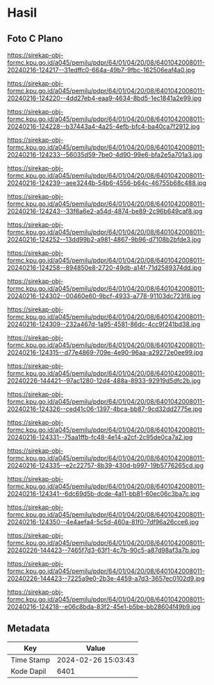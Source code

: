 # Hasil

## Foto C Plano

https://sirekap-obj-formc.kpu.go.id/a045/pemilu/pdpr/64/01/04/20/08/6401042008011-20240216-124217--31edffc0-664a-49b7-9fbc-162506eaf4a0.jpg

https://sirekap-obj-formc.kpu.go.id/a045/pemilu/pdpr/64/01/04/20/08/6401042008011-20240216-124220--4dd27eb4-eaa9-4634-8bd5-1ec1841a2e99.jpg

https://sirekap-obj-formc.kpu.go.id/a045/pemilu/pdpr/64/01/04/20/08/6401042008011-20240216-124228--b37443a4-4a25-4efb-bfc4-ba40ca7f2912.jpg

https://sirekap-obj-formc.kpu.go.id/a045/pemilu/pdpr/64/01/04/20/08/6401042008011-20240216-124233--56035d59-7be0-4d90-99e6-bfa2e5a701a3.jpg

https://sirekap-obj-formc.kpu.go.id/a045/pemilu/pdpr/64/01/04/20/08/6401042008011-20240216-124239--aee3244b-54b6-4556-b64c-46755b68c488.jpg

https://sirekap-obj-formc.kpu.go.id/a045/pemilu/pdpr/64/01/04/20/08/6401042008011-20240216-124243--33f6a6e2-a54d-4874-be89-2c96b649caf8.jpg

https://sirekap-obj-formc.kpu.go.id/a045/pemilu/pdpr/64/01/04/20/08/6401042008011-20240216-124252--13dd99b2-a981-4867-9b96-d7108b2bfde3.jpg

https://sirekap-obj-formc.kpu.go.id/a045/pemilu/pdpr/64/01/04/20/08/6401042008011-20240216-124258--894850e8-2720-49db-a14f-71d2589374dd.jpg

https://sirekap-obj-formc.kpu.go.id/a045/pemilu/pdpr/64/01/04/20/08/6401042008011-20240216-124302--00460e60-9bcf-4933-a778-91103dc723f8.jpg

https://sirekap-obj-formc.kpu.go.id/a045/pemilu/pdpr/64/01/04/20/08/6401042008011-20240216-124309--232a467d-1a95-4581-86dc-4cc9f241bd38.jpg

https://sirekap-obj-formc.kpu.go.id/a045/pemilu/pdpr/64/01/04/20/08/6401042008011-20240216-124315--d77e4869-709e-4e90-96aa-a29272e0ee99.jpg

https://sirekap-obj-formc.kpu.go.id/a045/pemilu/pdpr/64/01/04/20/08/6401042008011-20240226-144421--97ac1280-12d4-488a-8933-92919d5dfc2b.jpg

https://sirekap-obj-formc.kpu.go.id/a045/pemilu/pdpr/64/01/04/20/08/6401042008011-20240216-124326--ced41c06-1397-4bca-bb87-9cd32dd2775e.jpg

https://sirekap-obj-formc.kpu.go.id/a045/pemilu/pdpr/64/01/04/20/08/6401042008011-20240216-124331--75aa1ffb-fc48-4e14-a2cf-2c95de0ca7a2.jpg

https://sirekap-obj-formc.kpu.go.id/a045/pemilu/pdpr/64/01/04/20/08/6401042008011-20240216-124335--e2c22757-8b39-430d-b997-19b5776265cd.jpg

https://sirekap-obj-formc.kpu.go.id/a045/pemilu/pdpr/64/01/04/20/08/6401042008011-20240216-124341--6dc69d5b-dcde-4a11-bb81-60ec06c3ba7c.jpg

https://sirekap-obj-formc.kpu.go.id/a045/pemilu/pdpr/64/01/04/20/08/6401042008011-20240216-124350--4e4aefa4-5c5d-460a-81f0-7df96a26cce6.jpg

https://sirekap-obj-formc.kpu.go.id/a045/pemilu/pdpr/64/01/04/20/08/6401042008011-20240226-144423--7465f7d3-63f1-4c7b-90c5-a87d98af3a7b.jpg

https://sirekap-obj-formc.kpu.go.id/a045/pemilu/pdpr/64/01/04/20/08/6401042008011-20240226-144423--7225a9e0-2b3e-4459-a7d3-3657ec0102d9.jpg

https://sirekap-obj-formc.kpu.go.id/a045/pemilu/pdpr/64/01/04/20/08/6401042008011-20240216-124218--e06c8bda-83f2-45e1-b5be-bb28604f49b9.jpg


## Metadata

| Key        | Value               |
| ---------- | ------------------- |
| Time Stamp | 2024-02-26 15:03:43 |
| Kode Dapil | 6401                |



